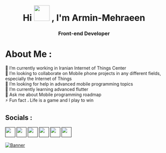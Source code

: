 <h1 align="center">Hi <img src="https://emojis.slackmojis.com/emojis/images/1577305505/7373/hand_wave.gif?1577305505" width="50" /> , I'm Armin-Mehraeen</h1>
<h3 align="center">Front-end Developer</h3>

# About Me :
🔭 I’m currently working in Iranian Internet of Things Center<br>👯 I’m looking to collaborate on Mobile phone projects in any different fields, especially the Internet of Things<br> 🤝 I’m looking for help in advanced mobile programming topics<br>🌱 I’m currently learning advanced flutter<br>💬 Ask me about Mobile programming roadmap<br>⚡ Fun fact ، Life is a game and I play to win

## Socials :
 <p align="left"> <a href="" target="_blank" rel="noreferrer"><img src="https://raw.githubusercontent.com/danielcranney/readme-generator/main/public/icons/socials/hashnode.svg" width="32" height="32" /></a>  <a href="" target="_blank" rel="noreferrer"><img src="https://raw.githubusercontent.com/danielcranney/readme-generator/main/public/icons/socials/github.svg" width="32" height="32" /></a> <a href="" target="_blank" rel="noreferrer"><img src="https://raw.githubusercontent.com/danielcranney/readme-generator/main/public/icons/socials/linkedin.svg" width="32" height="32" /></a> <a href="" target="_blank" rel="noreferrer"><img src="https://raw.githubusercontent.com/danielcranney/readme-generator/main/public/icons/socials/medium.svg" width="32" height="32" /></a> <a href="" target="_blank" rel="noreferrer"><img src="https://raw.githubusercontent.com/danielcranney/readme-generator/main/public/icons/socials/stackoverflow.svg" width="32" height="32" /></a> <a href="" target="_blank" rel="noreferrer"><img src="https://raw.githubusercontent.com/danielcranney/readme-generator/main/public/icons/socials/twitter.svg" width="32" height="32" /></a></p>
 
 [![Banner](./assets/images/banner.png)](https://github.com/arminmehraeen)

